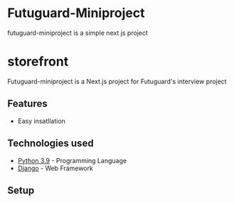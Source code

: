 # Futuguard-Miniproject
futuguard-miniproject is a simple next js project

# storefront
Futuguard-miniproject is a Next.js project for Futuguard's interview project

## Features
- Easy insatllation

## Technologies used
- [Python 3.9](https://www.python.org/) - Programming Language
- [Django](https://docs.djangoproject.com/en/4.0/releases/4.0/) - Web Framework

## Setup

